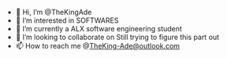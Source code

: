 - 👋 Hi, I’m @TheKingAde
- 👀 I’m interested in SOFTWARES
- 🌱 I’m currently a ALX software engineering student
- 💞️ I’m looking to collaborate on Still trying to figure this part out
- 📫 How to reach me @TheKing-Ade@outlook.com

<!---
TheKingAde/TheKingAde is a ✨ special ✨ repository because its `README.md` (this file) appears on your GitHub profile.
You can click the Preview link to take a look at your changes.
--->
